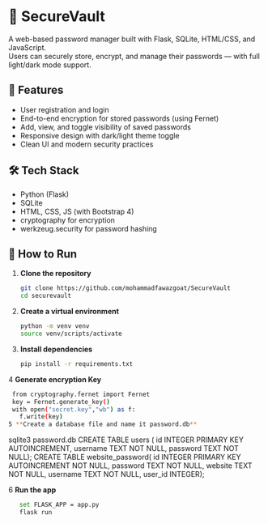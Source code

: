 # 🔐 SecureVault

A web-based password manager built with Flask, SQLite, HTML/CSS, and JavaScript.  
Users can securely store, encrypt, and manage their passwords — with full light/dark mode support.

## 🌟 Features
- User registration and login
- End-to-end encryption for stored passwords (using Fernet)
- Add, view, and toggle visibility of saved passwords
- Responsive design with dark/light theme toggle
- Clean UI and modern security practices

## 🛠 Tech Stack
- Python (Flask)
- SQLite
- HTML, CSS, JS (with Bootstrap 4)
- cryptography for encryption
- werkzeug.security for password hashing

## 🚀 How to Run
1. **Clone the repository**
   ```bash
   git clone https://github.com/mohammadfawazgoat/SecureVault
   cd securevault
2. **Create a virtual environment**
    ```bash
    python -m venv venv
    source venv/scripts/activate
3. **Install dependencies**
    ```bash
    pip install -r requirements.txt
4 **Generate encryption Key**
   ```bash
    from cryptography.fernet import Fernet
    key = Fernet.generate_key()
    with open("secret.key","wb") as f:
      f.write(key)
5 **Create a database file and name it password.db**
   ```
   sqlite3 password.db
   CREATE TABLE users (
   id INTEGER PRIMARY KEY AUTOINCREMENT,
   username TEXT NOT NULL,
   password TEXT NOT NULL);
   CREATE TABLE website_password(
   id INTEGER PRIMARY KEY AUTOINCREMENT NOT NULL,
   password TEXT NOT NULL,
   website TEXT NOT NULL,
   username TEXT NOT NULL, user_id INTEGER);

 6 **Run the app**
 ```bash
    set FLASK_APP = app.py
    flask run    
